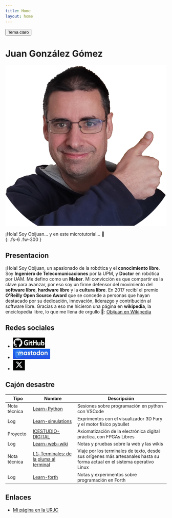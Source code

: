 ```yaml
---
title: Home
layout: home
---
```


<!-- BOTON PARA CAMBIAR EL TEMA CLARO/OSCURO -->
<button class="btn js-toggle-light-mode">Tema claro</button>

<script>
  const toggleDarkMode = document.querySelector('.js-toggle-light-mode');
  jtd.setTheme('dark');

  jtd.addEvent(toggleDarkMode, 'click', function(){
    if (jtd.getTheme() === 'dark') {
      jtd.setTheme('light');
      toggleDarkMode.textContent = 'Tema oscuro';
    } else {
      jtd.setTheme('dark');
      toggleDarkMode.textContent = 'Tema claro';
    }
  });
</script>


# Juan González Gómez


![](images/Obijuan.png)

¡Hola! Soy Obijuan... y en este microtutorial... 🙂  
{: .fs-6 .fw-300 }  

## Presentacion

¡Hola! Soy Obijuan, un apasionado de la robótica y el **conocimiento libre**. Soy **Ingeniero de Telecomunicaciones** por la UPM, y **Doctor** en robótica por UAM. Me defino como un **Maker**. Mi convicción es que compartir es la clave para avanzar, por eso soy un firme defensor del movimiento del **software libre**, **hardware libre** y la **cultura libre**. En 2017 recibí el premio **O'Reilly Open Source Award** que se concede a personas que hayan destacado por su dedicación, innovación, liderazgo y contribución al software libre. Gracias a eso me hicieron una página en **wikipedia**, la enciclopedia libre, lo que me llena de orgullo 🙂: [Obijuan en Wikipedia](https://es.wikipedia.org/wiki/Juan_Gonz%C3%A1lez_G%C3%B3mez)  

## Redes sociales

* [![](images/logo-github.png)][Github]  
* [![](images/logo-mastodon.png)][Mastodon]  
* [![](images/logo-X.png)][X/Twitter]  

## Cajón desastre

| Tipo        | Nombre             | Descripción |
|-------------|--------------------|-------------|
| Nota técnica|[Learn-Python]      | Sesiones sobre programación en python con VSCode |
| Log         |[Learn-simulations] | Exprimentos con el visualizador 3D Fury y el motor físico pybullet |  
| Proyecto    |[ICESTUDIO-DIGITAL] | Axiomatización de la electrónica digital práctica, con FPGAs Libres |
| Log         |[Learn-web-wiki]    | Notas y pruebas sobre la web y las wikis  |
| Nota técnica|[L1: Terminales: de la pluma al terminal] |  Viaje por los terminales de texto, desde sus orígenes más artesanales hasta su forma actual en el sistema operativo Linux |
| Log         |[Learn-forth]       | Notas y experimentos sobre programación en Forth |



## Enlaces
* [Mi página en la URJC](https://gestion2.urjc.es/pdi/ver/juan.gonzalez.gomez)   

<!-- Enlaces de referencia -->
[Github]: https://github.com/Obijuan/
[Mastodon]: https://mstdn.social/@Obijuan
[X/Twitter]: https://x.com/Obijuan_cube  
[Learn-simulations]: https://github.com/Obijuan/Learn-simulations/wiki/Log
[ICESTUDIO-DIGITAL]: https://github.com/Obijuan/Icestudio-Digital/wiki
[Learn-web-wiki]: https://github.com/Obijuan/Learn-web-wiki/wiki
[L1: Terminales: de la pluma al terminal]: https://github.com/Obijuan/Learn-computers/wiki/Terminales
[Learn-Python]: https://github.com/Obijuan/Learn-python/wiki  
[Learn-forth]: https://github.com/Obijuan/Learn-forth/wiki
